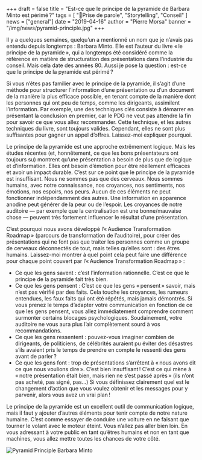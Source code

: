 +++
draft = false
title = "Est-ce que le principe de la pyramide de Barbara Minto est périmé ?"
tags = [ "Prise de parole", "Storytelling", "Conseil" ]
news = ["general"]
date = "2019-04-16"
author = "Pierre Morsa"
banner = "/img/news/pyramid-principle.jpg"
+++

Il y a quelques semaines, quelqu’un a mentionné un nom que je n’avais pas entendu depuis longtemps : Barbara Minto. Elle est l’auteur du livre « le principe de la pyramide », qui a longtemps été considéré comme la référence en matière de structuration des présentations dans l’industrie du conseil. Mais cela date des années 80. Aussi je pose la question : est-ce que le principe de la pyramide est périmé ?

Si vous n’êtes pas familier avec le principe de la pyramide, il s’agit d’une méthode pour structurer l’information d’une présentation ou d’un document de la manière la plus efficace possible, en tenant compte de la manière dont les personnes qui ont peu de temps, comme les dirigeants, assimilent l’information. Par exemple, une des techniques clés consiste à démarrer en présentant la conclusion en premier, car le PDG ne veut pas attendre la fin pour savoir ce que vous allez recommander. Cette technique, et les autres techniques du livre, sont toujours valides. Cependant, elles ne sont plus suffisantes pour gagner un appel d’offres. Laissez-moi expliquer pourquoi.

Le principe de la pyramide est une approche extrêmement logique. Mais les études récentes (et, honnêtement, ce que les bons présentateurs ont toujours su) montrent qu’une présentation a besoin de plus que de logique et d’information. Elles ont besoin d’émotion pour être réellement efficaces et avoir un impact durable. C’est sur ce point que le principe de la pyramide est insuffisant. Nous ne sommes pas que des cerveaux. Nous sommes humains, avec notre connaissance, nos croyances, nos sentiments, nos émotions, nos espoirs, nos peurs. Aucun de ces éléments ne peut fonctionner indépendamment des autres. Une information en apparence anodine peut générer de la peur ou de l’espoir. Les croyances de notre auditoire — par exemple que la centralisation est une bonne/mauvaise chose — peuvent très fortement influencer le résultat d’une présentation.

C’est pourquoi nous avons développé l’« Audience Transformation Roadmap » (parcours de transformation de l’auditoire), pour créer des présentations qui ne font pas que traiter les personnes comme un groupe de cerveaux déconnectés de tout, mais telles qu’elles sont : des êtres humains. Laissez-moi montrer à quel point cela peut faire une différence pour chaque point couvert par l’« Audience Transformation Roadmap » :

- Ce que les gens savent : c’est l’information rationnelle. C’est ce que le principe de la pyramide fait très bien.
- Ce que les gens pensent : C’est ce que les gens « pensent » savoir, mais n’est pas vérifié par des faits. Cela touche les croyances, les rumeurs entendues, les faux faits qui ont été répétés, mais jamais démontrés. Si vous prenez le temps d’adapter votre communication en fonction de ce que les gens pensent, vous allez immédiatement comprendre comment surmonter certains blocages psychologiques. Soudainement, votre auditoire ne vous aura plus l’air complètement sourd à vos recommandations.
- Ce que les gens ressentent : pouvez-vous imaginer combien de dirigeants, de politiciens, de célébrités auraient pu éviter des désastres s’ils avaient pris le temps de prendre en compte le ressenti des gens avant de parler ?
- Ce que les gens font : trop de présentations s’arrêtent à « nous avons dit ce que nous voulions dire ». C’est bien insuffisant ! C’est ce qui mène à « notre présentation était bien, mais rien ne s’est passé après » (ils n’ont pas acheté, pas signé, pas...) Si vous définissez clairement quel est le changement d’action que vous voulez obtenir et les messages pour y parvenir, alors vous avez un vrai plan !

Le principe de la pyramide est un excellent outil de communication logique, mais il faut y ajouter d’autres éléments pour tenir compte de notre nature humaine. C’est comme essayer de conduire une voiture en ne faisant que tourner le volant avec le moteur éteint. Vous n’allez pas aller bien loin. En vous adressant à votre public en tant qu’êtres humains et non en tant que machines, vous allez mettre toutes les chances de votre côté.

![Pyramid Principle Barbara Minto](/img/news/pyramid-principle.jpg)